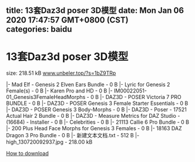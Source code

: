 
title: 13套Daz3d poser 3D模型
date: Mon Jan 06 2020 17:47:57 GMT+0800 (CST)    
categories: baidu
---

# 13套Daz3d poser 3D模型
size: 218.51 kB
 www.unbeler.top/?s=1bZ9TRp
 
|- Mad Elf - Genesis 2 Elven Ears Bundle - 0 B
|- Lyric for Genesis 2 Female(s) - 0 B
|- Karen Pro and HD - 0 B
|- IM00022051-01_Genesis3FemaleHeadMorphs - 0 B
|- DAZ3D - POSER Victoria 7 PRO BUNDLE - 0 B
|- DAZ3D - POSER Genesis 3 Female Starter Essentials - 0 B
|- DAZ3D - POSER Genesis 3 Body-Morphs - 0 B
|- DAZ3D - Poser - 17521 Actual Hair 2 Bundle - 0 B
|- DAZ3D - Measure Metrics for DAZ Studio - (16684) - Installer - 0 B
|- Celebrities - 0 B
|- 21113 Callie 6 Pro Bundle - 0 B
|- 200 Plus Head Face Morphs for Genesis 3 Females - 0 B
|- 18163 DAZ Dragon 3 Pro Bundle - 0 B
|- 新建文本文档.txt - 512 B
|- high_130720092937.jpg - 218.00 kB

[How to download](https://bpcam.bemobtrk.com/go/2ceec3aa-1ca2-46d6-b9ff-aaa5c184517c?jno=3136)